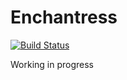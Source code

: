# Enchantress

[![Build Status](https://travis-ci.com/KeoH/Enchantress.svg?branch=master)](https://travis-ci.com/KeoH/Enchantress)

Working in progress
